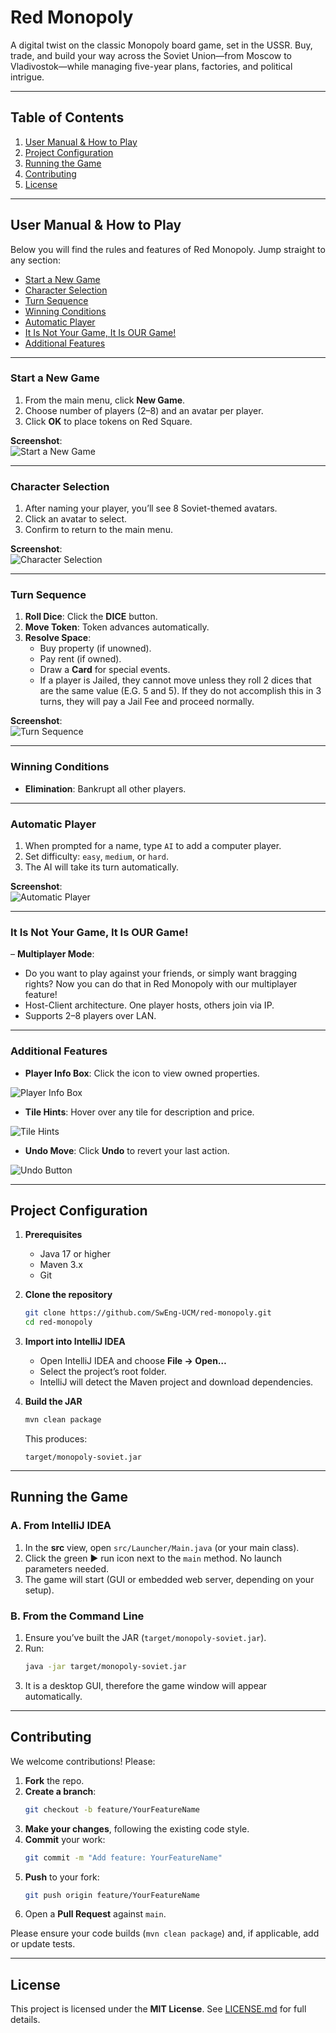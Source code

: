 # Red Monopoly

A digital twist on the classic Monopoly board game, set in the USSR. Buy, trade, and build your way across the Soviet Union—from Moscow to Vladivostok—while managing five-year plans, factories, and political intrigue.

---

## Table of Contents

1. [User Manual & How to Play](#user-manual--how-to-play)  
2. [Project Configuration](#project-configuration)  
3. [Running the Game](#running-the-game)  
4. [Contributing](#contributing)  
5. [License](#license)  

---

## User Manual & How to Play

Below you will find the rules and features of Red Monopoly. Jump straight to any section:

- [Start a New Game](#start-a-new-game)  
- [Character Selection](#character-selection)  
- [Turn Sequence](#turn-sequence)  
- [Winning Conditions](#winning-conditions)  
- [Automatic Player](#automatic-player)  
- [It Is Not Your Game, It Is OUR Game!](#it-is-not-your-game-it-is-our-game)  
- [Additional Features](#additional-features)  

---

### Start a New Game

1. From the main menu, click **New Game**.  
2. Choose number of players (2–8) and an avatar per player.  
3. Click **OK** to place tokens on Red Square.

**Screenshot**:  
![Start a New Game](docs/screenshots/RM1.png)

---

### Character Selection

1. After naming your player, you’ll see 8 Soviet-themed avatars.  
2. Click an avatar to select.  
3. Confirm to return to the main menu.

**Screenshot**:  
![Character Selection](docs/screenshots/CHARACTERSCREEN.png)

---

### Turn Sequence

1. **Roll Dice**: Click the **DICE** button.  
2. **Move Token**: Token advances automatically.  
3. **Resolve Space**:  
   - Buy property (if unowned).  
   - Pay rent (if owned).  
   - Draw a **Card** for special events.
   - If a player is Jailed, they cannot move unless they roll 2 dices that are the same value (E.G. 5 and 5). If they do not accomplish this in 3 turns, they will pay a Jail Fee and proceed normally.

**Screenshot**:  
![Turn Sequence](docs/screenshots/RMGame.png)

---

### Winning Conditions

- **Elimination**: Bankrupt all other players.  

---

### Automatic Player

1. When prompted for a name, type `AI` to add a computer player.  
2. Set difficulty: `easy`, `medium`, or `hard`.  
3. The AI will take its turn automatically.

**Screenshot**:  
![Automatic Player](docs/screenshots/RMAI.png)

---

### It Is Not Your Game, It Is OUR Game!

– **Multiplayer Mode**:  
  - Do you want to play against your friends, or simply want bragging rights? Now you can do that in Red Monopoly with our multiplayer feature!
  - Host-Client architecture. One player hosts, others join via IP.  
  - Supports 2–8 players over LAN.

---

### Additional Features

- **Player Info Box**: Click the icon to view owned properties.
  

![Player Info Box](docs/screenshots/PlayerInfo.png)  

- **Tile Hints**: Hover over any tile for description and price.

![Tile Hints](docs/screenshots/RMMouseOver.png)  

- **Undo Move**: Click **Undo** to revert your last action.

![Undo Button](docs/screenshots/playerinfobutton.png)

---

## Project Configuration

1. **Prerequisites**  
   - Java 17 or higher  
   - Maven 3.x  
   - Git  

2. **Clone the repository**  
   ```bash
   git clone https://github.com/SwEng-UCM/red-monopoly.git
   cd red-monopoly
   ```

3. **Import into IntelliJ IDEA**  
   - Open IntelliJ IDEA and choose **File → Open…**  
   - Select the project’s root folder.  
   - IntelliJ will detect the Maven project and download dependencies.

4. **Build the JAR**  
   ```bash
   mvn clean package
   ```  
   This produces:
   ```
   target/monopoly-soviet.jar
   ```

---

## Running the Game

### A. From IntelliJ IDEA

1. In the **src** view, open `src/Launcher/Main.java` (or your main class).  
2. Click the green ▶️ run icon next to the `main` method. No launch parameters needed.
3. The game will start (GUI or embedded web server, depending on your setup).

### B. From the Command Line

1. Ensure you’ve built the JAR (`target/monopoly-soviet.jar`).  
2. Run:
   ```bash
   java -jar target/monopoly-soviet.jar
   ```
3. It is a desktop GUI, therefore the game window will appear automatically.

---

## Contributing

We welcome contributions! Please:

1. **Fork** the repo.  
2. **Create a branch**:
   ```bash
   git checkout -b feature/YourFeatureName
   ```
3. **Make your changes**, following the existing code style.  
4. **Commit** your work:
   ```bash
   git commit -m "Add feature: YourFeatureName"
   ```
5. **Push** to your fork:
   ```bash
   git push origin feature/YourFeatureName
   ```
6. Open a **Pull Request** against `main`.  

Please ensure your code builds (`mvn clean package`) and, if applicable, add or update tests.

---

## License

This project is licensed under the **MIT License**. See [LICENSE.md](LICENSE) for full details.

